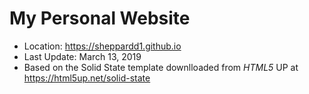 # My Personal Website
* Location: https://sheppardd1.github.io
* Last Update: March 13, 2019
* Based on the Solid State template downlloaded from <i>HTML5</i> UP at https://html5up.net/solid-state
